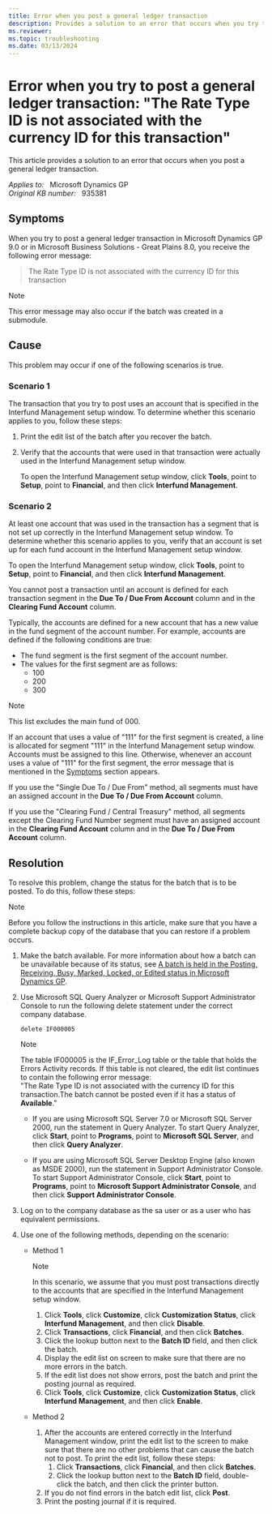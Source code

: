 ```yaml
---
title: Error when you post a general ledger transaction 
description: Provides a solution to an error that occurs when you try to post a general ledger transaction.
ms.reviewer:
ms.topic: troubleshooting
ms.date: 03/13/2024
---
```

# Error when you try to post a general ledger transaction: "The Rate Type ID is not associated with the currency ID for this transaction"

This article provides a solution to an error that occurs when you post a general ledger transaction.

_Applies to:_ &nbsp; Microsoft Dynamics GP  
_Original KB number:_ &nbsp; 935381

## Symptoms

When you try to post a general ledger transaction in Microsoft Dynamics GP 9.0 or in Microsoft Business Solutions - Great Plains 8.0, you receive the following error message:

> The Rate Type ID is not associated with the currency ID for this transaction

> [!NOTE]
> This error message may also occur if the batch was created in a submodule.

## Cause

This problem may occur if one of the following scenarios is true.

### Scenario 1

The transaction that you try to post uses an account that is specified in the Interfund Management setup window. To determine whether this scenario applies to you, follow these steps:

1. Print the edit list of the batch after you recover the batch.
2. Verify that the accounts that were used in that transaction were actually used in the Interfund Management setup window.

    To open the Interfund Management setup window, click **Tools**, point to **Setup**, point to **Financial**, and then click **Interfund Management**.

### Scenario 2

At least one account that was used in the transaction has a segment that is not set up correctly in the Interfund Management setup window. To determine whether this scenario applies to you, verify that an account is set up for each fund account in the Interfund Management setup window.

To open the Interfund Management setup window, click **Tools**, point to **Setup**, point to **Financial**, and then click **Interfund Management**.

You cannot post a transaction until an account is defined for each transaction segment in the **Due To / Due From Account** column and in the **Clearing Fund Account** column.

Typically, the accounts are defined for a new account that has a new value in the fund segment of the account number. For example, accounts are defined if the following conditions are true:

- The fund segment is the first segment of the account number.
- The values for the first segment are as follows:
  - 100
  - 200
  - 300

> [!NOTE]
> This list excludes the main fund of 000.

If an account that uses a value of "111" for the first segment is created, a line is allocated for segment "111" in the Interfund Management setup window. Accounts must be assigned to this line. Otherwise, whenever an account uses a value of "111" for the first segment, the error message that is mentioned in the [Symptoms](#symptoms) section appears.  

If you use the "Single Due To / Due From" method, all segments must have an assigned account in the **Due To / Due From Account** column.  

If you use the "Clearing Fund / Central Treasury" method, all segments except the Clearing Fund Number segment must have an assigned account in the **Clearing Fund Account** column and in the **Due To / Due From Account** column.

## Resolution

To resolve this problem, change the status for the batch that is to be posted. To do this, follow these steps:

> [!NOTE]
> Before you follow the instructions in this article, make sure that you have a complete backup copy of the database that you can restore if a problem occurs.

1. Make the batch available. For more information about how a batch can be unavailable because of its status, see [A batch is held in the Posting, Receiving, Busy, Marked, Locked, or Edited status in Microsoft Dynamics GP](https://support.microsoft.com/help/850289).

2. Use Microsoft SQL Query Analyzer or Microsoft Support Administrator Console to run the following delete statement under the correct company database.

    `delete IF000005`

    > [!NOTE]
    > The table IF000005 is the IF_Error_Log table or the table that holds the Errors Activity records. If this table is not cleared, the edit list continues to contain the following error message:  
    > "The Rate Type ID is not associated with the currency ID for this transaction.The batch cannot be posted even if it has a status of **Available**."

    - If you are using Microsoft SQL Server 7.0 or Microsoft SQL Server 2000, run the statement in Query Analyzer. To start Query Analyzer, click **Start**, point to **Programs**, point to **Microsoft SQL Server**, and then click **Query Analyzer**.

    - If you are using Microsoft SQL Server Desktop Engine (also known as MSDE 2000), run the statement in Support Administrator Console. To start Support Administrator Console, click **Start**, point to **Programs**, point to **Microsoft Support Administrator Console**, and then click **Support Administrator Console**.

3. Log on to the company database as the sa user or as a user who has equivalent permissions.
4. Use one of the following methods, depending on the scenario:

    - Method 1
        > [!NOTE]
        > In this scenario, we assume that you must post transactions directly to the accounts that are specified in the Interfund Management setup window.

        1. Click **Tools**, click **Customize**, click **Customization Status**, click **Interfund Management**, and then click **Disable**.
        2. Click **Transactions**, click **Financial**, and then click **Batches**.
        3. Click the lookup button next to the **Batch ID** field, and then click the batch.
        4. Display the edit list on screen to make sure that there are no more errors in the batch.
        5. If the edit list does not show errors, post the batch and print the posting journal as required.
        6. Click **Tools**, click **Customize**, click **Customization Status**, click **Interfund Management**, and then click **Enable**.

    - Method 2

        1. After the accounts are entered correctly in the Interfund Management window, print the edit list to the screen to make sure that there are no other problems that can cause the batch not to post. To print the edit list, follow these steps:
            1. Click **Transactions**, click **Financial**, and then click **Batches**.
            2. Click the lookup button next to the **Batch ID** field, double-click the batch, and then click the printer button.
        2. If you do not find errors in the batch edit list, click **Post**.
        3. Print the posting journal if it is required.
